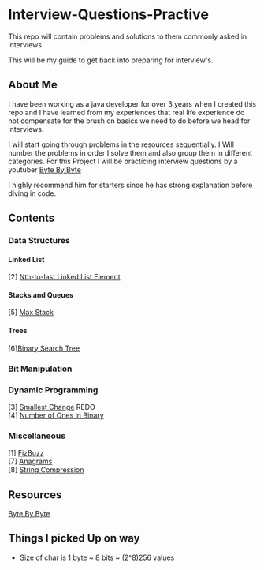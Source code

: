 # Interview-Questions-Practive
This repo will contain problems and solutions to them commonly asked in interviews

This will be my guide to get back into preparing for interview's. 

## About Me

I have been working as a java developer for over 3 years when I created this repo and I 
have learned from my experiences that real life experience do not compensate for the 
brush on basics we need to do before we head for interviews. 

I will start going through problems in the resources sequentially. I Will number the problems 
in order I solve them and also group them in different categories. For this Project I will be 
practicing interview questions by a youtuber [Byte By Byte](https://www.youtube.com/channel/UCWSYAntBbdd2SLYUqPIxo0w/featured)

I highly recommend him for starters since he has strong explanation before diving in code. 

## Contents

### Data Structures

#### Linked List
[2] [Nth-to-last Linked List Element](https://www.youtube.com/watch?v=i7v1UWlaYrI&t=1s)<br>
#### Stacks and Queues
[5] [Max Stack](https://www.youtube.com/watch?v=0bpDvc2VjPU&t=956s)<br>
#### Trees
[6][Binary Search Tree](https://www.youtube.com/watch?v=dB9aikwZttY&t=28s)<br>
### Bit Manipulation

### Dynamic Programming
[3] [Smallest Change](https://www.youtube.com/watch?v=qH7fVuYlOOc) REDO <br/>
[4] [Number of Ones in Binary](https://www.youtube.com/watch?v=8iWIpkFgZ64&t=337s)<br>

### Miscellaneous
[1] [FizBuzz](https://www.youtube.com/watch?v=c0OMPDLef08)<br>
[7] [Anagrams](https://www.youtube.com/watch?v=6W_Fve7qIe4&t=624s)<br>
[8] [String Compression](https://www.youtube.com/watch?v=XMKMgzU1uiw&t=1s)<br>

## Resources
[Byte By Byte](https://www.youtube.com/channel/UCWSYAntBbdd2SLYUqPIxo0w/featured)


## Things I picked Up on way
* Size of char is 1 byte ~ 8 bits ~ (2^8)256 values